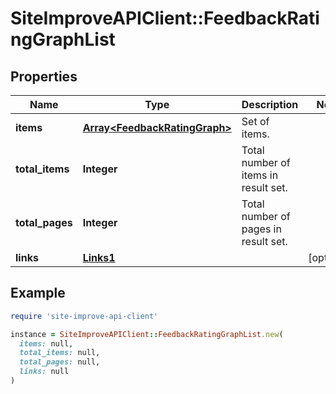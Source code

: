 # SiteImproveAPIClient::FeedbackRatingGraphList

## Properties

| Name | Type | Description | Notes |
| ---- | ---- | ----------- | ----- |
| **items** | [**Array&lt;FeedbackRatingGraph&gt;**](FeedbackRatingGraph.md) | Set of items. |  |
| **total_items** | **Integer** | Total number of items in result set. |  |
| **total_pages** | **Integer** | Total number of pages in result set. |  |
| **links** | [**Links1**](Links1.md) |  | [optional] |

## Example

```ruby
require 'site-improve-api-client'

instance = SiteImproveAPIClient::FeedbackRatingGraphList.new(
  items: null,
  total_items: null,
  total_pages: null,
  links: null
)
```

